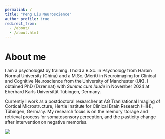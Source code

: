 ```yaml
---
permalink: /
title: "Peng Liu Neuroscience"
author_profile: true
redirect_from: 
  - /about/
  - /about.html
---
```


About me
======

I am a psychologist by training. I hold a B.Sc. in Psychology from Harbin Normal University (China) and a M.Sc. (Merit) in Neuroimaging for Clinical and Cognitive Neuroscience from the University of Manchester (UK). I obtained PhD (Dr.rer.nat) with _Summa cum laude_ in November 2024 at Eberhard Karls Universität Tübingen, Germany.

Currently I work as a postdoctoral researcher at AG Tranlsational Imaging of Cortical Microstructure, Hertie Institute for Clinical Brain Research (HIH), Tübingen, Germany. My research focus is on the memory storage and retrieval process for somatosensory perception, and the plasticity change after intervention on negative memories.

<img src="https://github.com/PengLiu1120/pengliu/blob/master/images/pliu.png?raw=true"/>